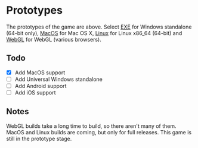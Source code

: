 # Prototypes

The prototypes of the game are above. Select [EXE](https://github.com/rayzchen/FPS/tree/master/prototypes/Windows(64-bit)) for Windows standalone (64-bit only), [MacOS](https://github.com/rayzchen/FPS/tree/master/prototypes/MacOS) for Mac OS X, [Linux](https://github.com/rayzchen/FPS/tree/master/prototypes/Linux) for Linux x86_64 (64-bit) and [WebGL](https://github.com/rayzchen/FPS/tree/master/prototypes/WebGL) for WebGL (various browsers).

## Todo
- [x] Add MacOS support
- [ ] Add Universal Windows standalone
- [ ] Add Android support
- [ ] Add iOS support

## Notes

WebGL builds take a long time to build, so there aren't many of them. MacOS and Linux builds are coming, but only for full releases. This game is still in the prototype stage.

